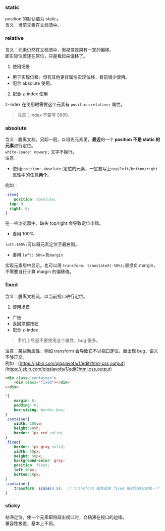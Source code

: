 <a name="cal8R"></a>
### static
position 的默认值为 static。<br />含义：当前元素在文档流中。
<a name="Mkl4U"></a>
### relative
含义：元素仍然在文档流中，但视觉效果有一定的偏移。<br />即实际位置还在原位，只是看起来偏移了。

1. 使用场景
- 用于实现位移。但有其他更好属性实现位移，目前很少使用。
- 配合 absolute 使用。
2. 配合 z-index 使用

z-index 在使用时需要这个元素有 `position:relative;` 属性。
> 注意：index 不要写 9999。

<a name="hyC9r"></a>
### absolute
含义：脱离文档，另起一层。以祖先元素里，**最近**的一个 **position 不是 static 的元素**进行定位。<br />`white-space: nowarp;` 文字不换行。<br />注意：

- 使用`position: absolute;`定位的元素，一定要写上`top/left/bottom/right`属性中的任意**两个**。

例如：
```css
.item{
	position: absolute;
  top: 0;
  right: 0;
}
```
在一些浏览器中，缺失 top/right 会导致定位出错。

- 善用 100%

`left:100%;`可以将元素定位至最右侧。

- 善用 `left: 50%`+负`margin`

实现元素居中显示。也可以用 `transform: translateX(-50%);`替换负 margin，不需要自行计算 margin 的偏移值。
<a name="CkyHr"></a>
### fixed
含义：脱离文档流，以当前视口进行定位。

1. 使用场景
- 广告
- 返回顶部按钮
- 配合 z-index
> 手机上尽量不要使用这个属性，bug 很多。

注意：某些新属性，例如 transform 会导致它不以视口定位，而出现 bug，语义不够正交。<br />例如：[https://jsbin.com/qiqalavofa/1/edit?html,css,output](https://jsbin.com/qiqalavofa/1/edit?html,css,output)
```html
<div class="container">
	<div class="fixed"></div>
</div>
```
```css
*{
	margin: 0;
	padding: 0;
	box-sizing: border-box;
}
.container{
	width: 100vw;
	height:50vh;
	border: 1px red solid;
}
.fixed{
	border: 1px gray solid;
	width: 50px;
	height: 50px;
	background-color: gray;
	position: fixed;
	left:10px;
	bottom:10px;
}
.container{
	transform: scale(0.9);  /* transform 属性会使 fixed 相对包裹它的第一个 transform 属性生效的元素进行定位 */
}
```
<a name="fMPCa"></a>
### sticky
粘滞定位。使一个元素即将超出视口时，会粘滞在视口的边缘。<br />兼容性极差，基本上不用。
